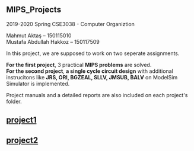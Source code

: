 ## MIPS_Projects
2019-2020 Spring CSE3038 - Computer Organiztion

Mahmut Aktaş – 150115010  
Mustafa Abdullah Hakkoz – 150117509  

In this project, we are supposed to work on two seperate assignments.

**For the first project**, 3 practical **MIPS problems** are solved.  
**For the second project**, **a single cycle circuit design** with additional instrucitons like **JRS, ORI, BGZEAL, SLLV, JMSUB, BALV** on ModelSim Simulator is implemented. 

Project manuals and a detailed reports are also included on each project's folder.





## [project1](https://github.com/mustafahakkoz/MIPS_Projects/tree/master/project1)

## [project2](https://github.com/mustafahakkoz/MIPS_Projects/tree/master/project2)